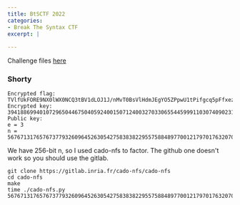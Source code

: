 ```yaml
---
title: BtSCTF 2022
categories:
- Break The Syntax CTF
excerpt: |
  
---
```


Challenge files [here](https://github.com/Connor-McCartney/CTF-files/tree/main/BtSCTF-2022)

### Shorty

```
Encrypted flag: TVlfUkFORE9NX0lWX0NCQ3tBV1dLOJ1J/nMvT0BsVlHdmJEgYO5ZPpwU1tPifgcq5pFfxezgomriywd9wf9J693MiGqB3AnaXKF6JnyxDQw=
Encrypted key: 39418869940107296504467504059240015071240032703306554459991103074090231844776
Public key:
e = 3
n = 56767131765767377932609645263054275838382295575884897700121797017632070969059
```

We have 256-bit n, so I used cado-nfs to factor. The github one doesn't work so you should use the gitlab.

```
git clone https://gitlab.inria.fr/cado-nfs/cado-nfs
cd cado-nfs
make
time ./cado-nfs.py 56767131765767377932609645263054275838382295575884897700121797017632070969059
```

